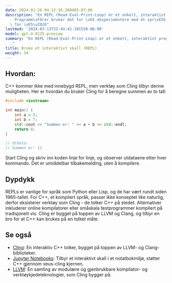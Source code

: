```yaml
---
date: 2024-01-26 04:12:16.280405-07:00
description: "En REPL (Read-Eval-Print-Loop) er et enkelt, interaktivt programmeringsmilj\xF8\
  . Programm\xF8rer bruker det for \xE5 eksperimentere med et spr\xE5k i sanntid,\
  \ for \xE5\u2026"
lastmod: '2024-03-13T22:44:41.101550-06:00'
model: gpt-4-0125-preview
summary: "En REPL (Read-Eval-Print-Loop) er et enkelt, interaktivt programmeringsmilj\xF8\
  ."
title: Bruke et interaktivt skall (REPL)
weight: 34
---
```


## Hvordan:
C++ kommer ikke med innebygd REPL, men verktøy som Cling tilbyr denne muligheten. Her er hvordan du bruker Cling for å beregne summen av to tall:

```C++
#include <iostream>

int main() {
    int a = 5;
    int b = 7;
    std::cout << "Summen er: " << a + b << std::endl;
    return 0;
}

// Utdata:
// Summen er: 12
```

Start Cling og skriv inn koden linje for linje, og observer utdataene etter hver kommando. Det er umiddelbar tilbakemelding, uten å kompilere.

## Dypdykk
REPLs er vanlige for språk som Python eller Lisp, og de har vært rundt siden 1960-tallet. For C++, et kompilert språk, passer ikke konseptet like naturlig, derfor eksisterer verktøy som Cling - de tolker C++ på stedet. Alternativer inkluderer online kompilatorer eller småskala testprogrammer kompilert på tradisjonelt vis. Cling er bygget på toppen av LLVM og Clang, og tilbyr en bro for at C++ kan brukes på en tolket måte.

## Se også
- [Cling](https://root.cern/cling/): En interaktiv C++ tolker, bygget på toppen av LLVM- og Clang-biblioteker.
- [Jupyter Notebooks](https://jupyter.org/): Tilbyr et interaktivt skall i et notatbokmiljø, støtter C++ gjennom xeus-cling kjernen.
- [LLVM](https://llvm.org/): En samling av modulære og gjenbrukbare kompilator- og verktøykjedeteknologier, som Cling bygger på.
